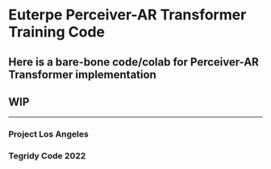 # Euterpe Perceiver-AR Transformer Training Code

## Here is a bare-bone code/colab for Perceiver-AR Transformer implementation
## WIP

***

### Project Los Angeles
### Tegridy Code 2022
